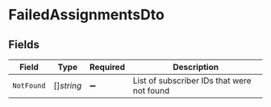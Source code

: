 # FailedAssignmentsDto


## Fields

| Field                                      | Type                                       | Required                                   | Description                                |
| ------------------------------------------ | ------------------------------------------ | ------------------------------------------ | ------------------------------------------ |
| `NotFound`                                 | []*string*                                 | :heavy_minus_sign:                         | List of subscriber IDs that were not found |